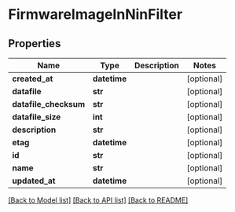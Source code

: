 # FirmwareImageInNinFilter

## Properties
Name | Type | Description | Notes
------------ | ------------- | ------------- | -------------
**created_at** | **datetime** |  | [optional] 
**datafile** | **str** |  | [optional] 
**datafile_checksum** | **str** |  | [optional] 
**datafile_size** | **int** |  | [optional] 
**description** | **str** |  | [optional] 
**etag** | **datetime** |  | [optional] 
**id** | **str** |  | [optional] 
**name** | **str** |  | [optional] 
**updated_at** | **datetime** |  | [optional] 

[[Back to Model list]](../README.md#documentation-for-models) [[Back to API list]](../README.md#documentation-for-api-endpoints) [[Back to README]](../README.md)


